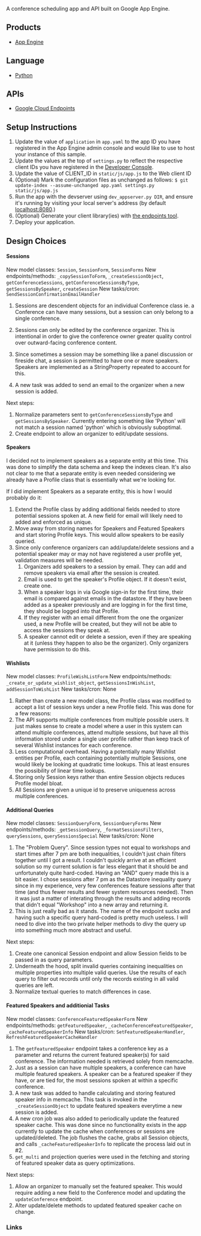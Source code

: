 A conference scheduling app and API built on Google App Engine.

## Products
- [App Engine][1]

## Language
- [Python][2]

## APIs
- [Google Cloud Endpoints][3]

## Setup Instructions
1. Update the value of `application` in `app.yaml` to the app ID you
   have registered in the App Engine admin console and would like to use to host
   your instance of this sample.
1. Update the values at the top of `settings.py` to
   reflect the respective client IDs you have registered in the
   [Developer Console][4].
1. Update the value of CLIENT_ID in `static/js/app.js` to the Web client ID
1. (Optional) Mark the configuration files as unchanged as follows:
   `$ git update-index --assume-unchanged app.yaml settings.py static/js/app.js`
1. Run the app with the devserver using `dev_appserver.py DIR`, and ensure it's running by visiting your local server's address (by default [localhost:8080][5].)
1. (Optional) Generate your client library(ies) with [the endpoints tool][6].
1. Deploy your application.


## Design Choices

#### Sessions

New model classes: `Session`, `SessionForm`, `SessionForms`
New endpoints/methods: `_copySessionToForm`, `_createSessionObject`, `getConferenceSessions`, `getConferenceSessionsByType`, `getSessionsBySpeaker`, `createSession`
New tasks/cron: `SendSessionConfirmationEmailHandler`

1. Sessions are descendent objects for an individual Conference class ie. a Conference can have many sessions, but a session can only belong to a single conference.

2. Sessions can only be edited by the conference organizer. This is intentional in order to give the conference owner greater quality control over outward-facing conference content.

3. Since sometimes a session may be something like a panel discussion or fireside chat, a session is permitted to have one or more speakers. Speakers are implemented as a StringProperty repeated to account for this.

4. A new task was added to send an email to the organizer when a new session is added.

Next steps:

1. Normalize parameters sent to `getConferenceSessionsByType` and `getSessionsBySpeaker`. Currently entering something like 'Python' will not match a session named 'python' which is obviously suboptimal.
2. Create endpoint to allow an organizer to edit/update sessions.

#### Speakers

I decided not to implement speakers as a separate entity at this time. This was done to simplify the data schema and keep the indexes clean. It's also not clear to me that a separate entity is even needed considering we already have a Profile class that is essentially what we're looking for.

If I did implement Speakers as a separate entity, this is how I would probably do it:

1. Extend the Profile class by adding additional fields needed to store potential sessions spoken at. A new field for email will likely need to added and enforced as unique.
2. Move away from storing names for Speakers and Featured Speakers and start storing Profile keys. This would allow speakers to be easily queried.
3. Since only conference organizers can add/update/delete sessions and a potential speaker may or may not have registered a user profile yet, validation measures will be needed.
    1. Organizers add speakers to a session by email. They can add and remove speakers via email after the session is created.
    2. Email is used to get the speaker's Profile object. If it doesn't exist, create one.
    3. When a speaker logs in via Google sign-in for the first time, their email is compared against emails in the datastore. If they have been added as a speaker previously and are logging in for the first time, they should be logged into that Profile.
    4. If they register with an email different from the one the organizer used, a new Profile will be created, but they will not be able to access the sessions they speak at.
    5. A speaker cannot edit or delete a session, even if they are speaking at it (unless they happen to also be the organizer). Only organizers have permission to do this.


#### Wishlists

New model classes: `ProfileWishListForm`
New endpoints/methods: `_create_or_update_wishlist_object`, `getSessionsInWishList`, `addSessionToWishList`
New tasks/cron: None

1.  Rather than create a new model class, the Profile class was modified to accept a list of session keys under a new Profile field. This was done for a few reasons:
   1. The API supports multiple conferences from multiple possible users. It just makes sense to create a model where a user in this system can attend multiple conferences, attend multiple sessions, but have all this information stored under a single user profile rather than keep track of several Wishlist instances for each conference.
   1. Less computational overhead. Having a potentially many Wishlist entities per Profile, each containing potentially multiple Sessions, one would likely be looking at quadratic time lookups. This at least ensures the possibility of linear time lookups.
   2. Storing only Session keys rather than entire Session objects reduces Profile model bloat.
2. All Sessions are given a unique id to preserve uniqueness across multiple conferences.


#### Additional Queries

New model classes: `SessionQueryForm`, `SessionQueryForms`
New endpoints/methods: `_getSessionQuery`, `_formatSessionsFilters`, `querySessions`, `querySessionsSpecial`
New tasks/cron: None

1. The "Problem Query". Since session types not equal to workshops and start times after 7 pm are both inequalities, I couldn't just chain filters together until I got a result. I couldn't quickly arrive at an efficient solution so my current solution is far less elegant that it should be and unfortunately quite hard-coded. 
Having an "AND" query made this is a bit easier. I chose sessions after 7 pm as the Datastore inequality query since in my experience, very few conferences feature sessions after that time (and thus fewer results and fewer system resources needed). Then it was just a matter of interating through the results and adding records that didn't equal "Workshop" into a new array and returning it.
2. This is just really bad as it stands. The name of the endpoint sucks and having such a specific query hard-coded is pretty much useless. I will need to dive into the two private helper methods to divy the query up into something much more abstract and useful.

Next steps: 

1. Create one canonical Session endpoint and allow Session fields to be passed in as query parameters.
2. Underneath the hood, split invalid queries containing inequalities on multiple properties into multiple valid queries. Use the results of each query to filter out records until only the records existing in all valid queries are left.
3. Normalize textual queries to match differences in case.

#### Featured Speakers and additionial Tasks

New model classes: `ConferenceFeaturedSpeakerForm`
New endpoints/methods: `getFeaturedSpeaker`, `_cacheConferenceFeaturedSpeaker`, `_cacheFeaturedSpeakerInfo`
New tasks/cron: `SetFeaturedSpeakerHandler`, `RefreshFeaturedSpeakerCacheHandler`

1. The `getFeaturedSpeaker` endpoint takes a conference key as a parameter and returns the current featured speaker(s) for said conference. The information needed is retrieved solely from memcache.
1. Just as a session can have multiple speakers, a conference can have multiple featured speakers. A speaker can be a featured speaker if they have, or are tied for, the most sessions spoken at within a specific conference.
2. A new task was added to handle calculating and storing featured speaker info in memcache. This task is invoked in the `_createSessionObject` to update featured speakers everytime a new session is added.
3. A new cron job was also added to periodically update the featured speaker cache. This was done since no functionality exists in the app currently to update the cache when conferences or sessions are updated/deleted. The job flushes the cache, grabs all Session objects, and calls `_cacheFeaturedSpeakerInfo` to replicate the process laid out in #2.
4. `get_multi` and projection queries were used in the fetching and storing of featured speaker data as query optimizations.


Next steps:

1. Allow an organizer to manually set the featured speaker. This would require adding a new field to the Conference model and updating the `updateConference` endpoint.
2. Alter update/delete methods to updated featured speaker cache on change. 


### Links

[1]: https://developers.google.com/appengine
[2]: http://python.org
[3]: https://developers.google.com/appengine/docs/python/endpoints/
[4]: https://console.developers.google.com/
[5]: https://localhost:8080/
[6]: https://developers.google.com/appengine/docs/python/endpoints/endpoints_tool
